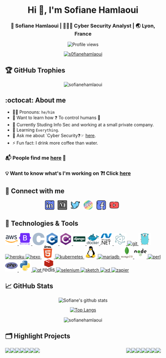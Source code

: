 
<h1 align="center">Hi 👋, I'm Sofiane Hamlaoui</h1>
<h3 align="center">👨 Sofiane Hamlaoui | 👨🏻‍💻 Cyber Security Analyst | 🌏 Lyon, France</h3>


<div align="center">
  
![Profile views](https://gpvc.arturio.dev/SofianeHamlaoui) 

<p align="center"><a href="https://twitter.com/s0fianehamlaoui" target="blank"><img src="https://img.shields.io/twitter/follow/s0fianehamlaoui?logo=twitter&style=for-the-badge" alt="s0fianehamlaoui" /></a></p>

</div>

## 🏆 GitHub Trophies

<p align="center"><img src="https://github-profile-trophy.vercel.app/?username=sofianehamlaoui&theme=onedark" alt="sofianehamlaoui" /></a></p>





## :octocat: About me 

- 👩🏻 Pronouns: `he/him` 
- 👀 Want to learn how ❓ To control humans 👀
- 🔭 Currently Studing Info Sec and working at a small private company.
- 🌱 Learning `Everything`.
- 💬 Ask me about `Cyber Security❓☞ [here](https://twitter.com/S0fianeHamlaoui).
- ⚡ Fun fact: I drink more coffee than water.

### 📬 People find me [here](https://twitter.com/S0fianeHamlaoui) 🌿

### 💡 Want to know what's I'm working on ❓❗️ Click [here](https://twitter.com/S0fianeHamlaoui) 

## 🔗 Connect with me 


<p align='center'> 
<a href="https://www.linkedin.com/in/sofianehamlaoui"><img height="30" src="https://raw.githubusercontent.com/SofianeHamlaoui/SofianeHamlaoui/master/icons/linkedin.png?raw=true"></a>&nbsp;&nbsp;
<a href="https://medium.com/@SofianeHamlaoui"><img height="30" src="https://raw.githubusercontent.com/SofianeHamlaoui/SofianeHamlaoui/master/icons/medium.png?raw=true"></a>&nbsp;&nbsp;
<a href="https://twitter.com/S0fianeHamlaoui"><img height="30" src="https://raw.githubusercontent.com/SofianeHamlaoui/SofianeHamlaoui/master/icons/twitter.png?raw=true"></a>&nbsp;&nbsp;
<a href="https://dev.to/SofianeHamlaoui"><img height="30" src="https://raw.githubusercontent.com/SofianeHamlaoui/SofianeHamlaoui/master/icons/devto.png?raw=true"></a>&nbsp;&nbsp;
<a href="https://www.facebook.com/S0fianeHamlaoui/"><img height="30" src="https://raw.githubusercontent.com/SofianeHamlaoui/SofianeHamlaoui/master/icons/facebook.png?raw=true"></a>&nbsp;&nbsp;
<a href="https://www.youtube.com/channel/UCCjypR-PBzkLJiZYy95HQIQ"><img height="30" src="https://raw.githubusercontent.com/SofianeHamlaoui/SofianeHamlaoui/master/icons/youtube.png?raw=true"></a>&nbsp;&nbsp;
</div>

## 🔧 Technologies & Tools


<p align="left"> <a href="https://aws.amazon.com" target="_blank"> <img src="https://raw.githubusercontent.com/devicons/devicon/master/icons/amazonwebservices/amazonwebservices-original-wordmark.svg" alt="aws" width="40" height="40"/> </a> <a href="https://getbootstrap.com" target="_blank"> <img src="https://raw.githubusercontent.com/devicons/devicon/master/icons/bootstrap/bootstrap-plain-wordmark.svg" alt="bootstrap" width="40" height="40"/> </a> <a href="https://www.cprogramming.com/" target="_blank"> <img src="https://raw.githubusercontent.com/devicons/devicon/master/icons/c/c-original.svg" alt="c" width="40" height="40"/> </a> <a href="https://www.w3schools.com/cpp/" target="_blank"> <img src="https://raw.githubusercontent.com/devicons/devicon/master/icons/cplusplus/cplusplus-original.svg" alt="cplusplus" width="40" height="40"/> </a> <a href="https://www.w3schools.com/cs/" target="_blank"> <img src="https://raw.githubusercontent.com/devicons/devicon/master/icons/csharp/csharp-original.svg" alt="csharp" width="40" height="40"/> </a> <a href="https://www.djangoproject.com/" target="_blank"> <img src="https://raw.githubusercontent.com/devicons/devicon/master/icons/django/django-original.svg" alt="django" width="40" height="40"/> </a> <a href="https://www.docker.com/" target="_blank"> <img src="https://raw.githubusercontent.com/devicons/devicon/master/icons/docker/docker-original-wordmark.svg" alt="docker" width="40" height="40"/> </a> <a href="https://dotnet.microsoft.com/" target="_blank"> <img src="https://raw.githubusercontent.com/devicons/devicon/master/icons/dot-net/dot-net-original-wordmark.svg" alt="dotnet" width="40" height="40"/> </a> <a href="https://www.electronjs.org" target="_blank"> <img src="https://raw.githubusercontent.com/devicons/devicon/master/icons/electron/electron-original.svg" alt="electron" width="40" height="40"/> </a> <a href="https://git-scm.com/" target="_blank"> <img src="https://www.vectorlogo.zone/logos/git-scm/git-scm-icon.svg" alt="git" width="40" height="40"/> </a> <a href="https://golang.org" target="_blank"> <img src="https://raw.githubusercontent.com/devicons/devicon/master/icons/go/go-original.svg" alt="go" width="40" height="40"/> </a> <a href="https://heroku.com" target="_blank"> <img src="https://www.vectorlogo.zone/logos/heroku/heroku-icon.svg" alt="heroku" width="40" height="40"/> </a> <a href="hexo.io/" target="_blank"> <img src="https://www.vectorlogo.zone/logos/hexoio/hexoio-icon.svg" alt="hexo" width="40" height="40"/> </a> <a href="https://www.w3.org/html/" target="_blank"> <img src="https://raw.githubusercontent.com/devicons/devicon/master/icons/html5/html5-original-wordmark.svg" alt="html5" width="40" height="40"/> </a> <a href="https://kubernetes.io" target="_blank"> <img src="https://www.vectorlogo.zone/logos/kubernetes/kubernetes-icon.svg" alt="kubernetes" width="40" height="40"/> </a> <a href="https://www.linux.org/" target="_blank"> <img src="https://raw.githubusercontent.com/devicons/devicon/master/icons/linux/linux-original.svg" alt="linux" width="40" height="40"/> </a> <a href="https://mariadb.org/" target="_blank"> <img src="https://www.vectorlogo.zone/logos/mariadb/mariadb-icon.svg" alt="mariadb" width="40" height="40"/> </a> <a href="https://www.mongodb.com/" target="_blank"> <img src="https://raw.githubusercontent.com/devicons/devicon/master/icons/mongodb/mongodb-original-wordmark.svg" alt="mongodb" width="40" height="40"/> </a> <a href="https://nodejs.org" target="_blank"> <img src="https://raw.githubusercontent.com/devicons/devicon/master/icons/nodejs/nodejs-original-wordmark.svg" alt="nodejs" width="40" height="40"/> </a> <a href="https://www.perl.org/" target="_blank"> <img src="https://api.iconify.design/logos-perl.svg" alt="perl" width="40" height="40"/> </a> <a href="https://www.php.net" target="_blank"> <img src="https://raw.githubusercontent.com/devicons/devicon/master/icons/php/php-original.svg" alt="php" width="40" height="40"/> </a> <a href="https://www.python.org" target="_blank"> <img src="https://raw.githubusercontent.com/devicons/devicon/master/icons/python/python-original.svg" alt="python" width="40" height="40"/> </a> <a href="https://www.qt.io/" target="_blank"> <img src="https://upload.wikimedia.org/wikipedia/commons/0/0b/Qt_logo_2016.svg" alt="qt" width="40" height="40"/> </a> <a href="https://redis.io" target="_blank"> <img src="https://raw.githubusercontent.com/devicons/devicon/master/icons/redis/redis-original-wordmark.svg" alt="redis" width="40" height="40"/> </a> <a href="https://www.selenium.dev" target="_blank"> <img src="https://raw.githubusercontent.com/detain/svg-logos/780f25886640cef088af994181646db2f6b1a3f8/svg/selenium-logo.svg" alt="selenium" width="40" height="40"/> </a> <a href="https://www.sketch.com/" target="_blank"> <img src="https://www.vectorlogo.zone/logos/sketchapp/sketchapp-icon.svg" alt="sketch" width="40" height="40"/> </a> <a href="https://www.adobe.com/products/xd.html" target="_blank"> <img src="https://cdn.worldvectorlogo.com/logos/adobe-xd.svg" alt="xd" width="40" height="40"/> </a> <a href="https://zapier.com" target="_blank"> <img src="https://www.vectorlogo.zone/logos/zapier/zapier-icon.svg" alt="zapier" width="40" height="40"/> </a> </p>

## &#x1f4c8; GitHub Stats

<div align="center">

![Sofiane's github stats](https://github-readme-stats.vercel.app/api/?username=SofianeHamlaoui&show_icons=true&count_private=true&show_icons=true&theme=gotham&layout=compact) 

[![Top Langs](https://github-readme-stats.vercel.app/api/top-langs/?username=SofianeHamlaoui&layout=compact&hide=html&count_private=true&show_icons=true&theme=gotham)](https://github.com/anuraghazra/github-readme-stats)

<p><img align="center" src="https://github-readme-streak-stats.herokuapp.com/?user=sofianehamlaoui&theme=gotham" alt="sofianehamlaoui" /></p>


</div>

## 🗂️ Highlight Projects

<a href="https://github.com/SofianeHamlaoui/Lockdoor-Framework">
  <img align="left" src="https://github-readme-stats.vercel.app/api/pin/?username=SofianeHamlaoui&repo=Lockdoor-Framework&show_icons=true&line_height=27&theme=gotham"/>
</a>

<a href="https://github.com/SofianeHamlaoui/Pentest-Notes">
  <img align="right" src="https://github-readme-stats.vercel.app/api/pin/?username=SofianeHamlaoui&repo=Pentest-Notes&show_icons=true&line_height=27&theme=gotham"/>
</a>

<a href="https://github.com/SofianeHamlaoui/Pentest-Bookmarkz">
  <img align="left" src="https://github-readme-stats.vercel.app/api/pin/?username=SofianeHamlaoui&repo=Pentest-Bookmarkz&show_icons=true&line_height=27&theme=gotham"/>
</a>

<a href="https://github.com/SofianeHamlaoui/WD-Decrypte">
  <img align="right" src="https://github-readme-stats.vercel.app/api/pin/?username=SofianeHamlaoui&repo=WD-Decrypte&show_icons=true&line_height=27&theme=gotham"/>
</a>

<a href="https://github.com/SofianeHamlaoui/ArchI0">
  <img align="left" src="https://github-readme-stats.vercel.app/api/pin/?username=SofianeHamlaoui&repo=ArchI0&show_icons=true&line_height=27&theme=gotham"/>
</a>

<a href="https://github.com/SofianeHamlaoui/lockdoor-bot">
  <img align="right" src="https://github-readme-stats.vercel.app/api/pin/?username=SofianeHamlaoui&repo=lockdoor-bot&show_icons=true&line_height=27&theme=gotham"/>
</a>

<a href="https://github.com/SofianeHamlaoui/Go-undercover">
  <img align="left" src="https://github-readme-stats.vercel.app/api/pin/?username=SofianeHamlaoui&repo=Go-undercover&show_icons=true&line_height=27&theme=gotham"/>
</a>  

<a href="https://github.com/SofianeHamlaoui/movetocorner">
  <img align="right" src="https://github-readme-stats.vercel.app/api/pin/?username=SofianeHamlaoui&repo=movetocorner&show_icons=true&line_height=27&theme=gotham"/>
</a> 

<a href="https://github.com/SofianeHamlaoui/LuniCleaner">
  <img align="left" src="https://github-readme-stats.vercel.app/api/pin/?username=SofianeHamlaoui&repo=LuniCleaner&show_icons=true&line_height=27&theme=gotham"/>
</a>    

<a href="https://github.com/SofianeHamlaoui/nordvpn-rotating">
  <img align="right" src="https://github-readme-stats.vercel.app/api/pin/?username=SofianeHamlaoui&repo=nordvpn-rotating&show_icons=true&line_height=27&theme=gotham"/>
</a>

<a href="https://github.com/SofianeHamlaoui/CyberSecurityCare">
  <img align="left" src="https://github-readme-stats.vercel.app/api/pin/?username=SofianeHamlaoui&repo=CyberSecurityCare&show_icons=true&line_height=27&theme=gotham"/>
</a>

<a href="https://github.com/SofianeHamlaoui/i3-scripts">
  <img align="right" src="https://github-readme-stats.vercel.app/api/pin/?username=SofianeHamlaoui&repo=i3-scripts&show_icons=true&line_height=27&theme=gotham"/>
</a>

<a href="https://github.com/SofianeHamlaoui/Ana-Chajra">
  <img align="left" src="https://github-readme-stats.vercel.app/api/pin/?username=SofianeHamlaoui&repo=Ana-Chajra&show_icons=true&line_height=27&theme=gotham"/>
</a>

<a href="https://github.com/SofianeHamlaoui/CheatSheets-Collection">
  <img align="right" src="https://github-readme-stats.vercel.app/api/pin/?username=SofianeHamlaoui&repo=CheatSheets-Collection&show_icons=true&line_height=27&theme=gotham"/>
</a>
